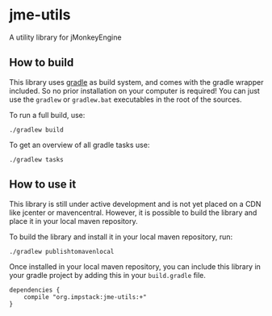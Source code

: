 # jme-utils
A utility library for jMonkeyEngine

## How to build ##
This library uses [gradle](https://gradle.org/gradle-download/) as build system, and comes with the gradle wrapper included.
So no prior installation on your computer is required! You can just use the `gradlew` or `gradlew.bat` executables in the root of the sources.

To run a full build, use:
```
./gradlew build
```

To get an overview of all gradle tasks use:
```
./gradlew tasks
```

## How to use it ##
This library is still under active development and is not yet placed on a CDN like jcenter or mavencentral.
However, it is possible to build the library and place it in your local maven repository.

To build the library and install it in your local maven repository, run:
```
./gradlew publishtomavenlocal
```

Once installed in your local maven repository, you can include this library in your gradle project by adding this in your `build.gradle` file.
```
dependencies {
    compile "org.impstack:jme-utils:+"
}
```